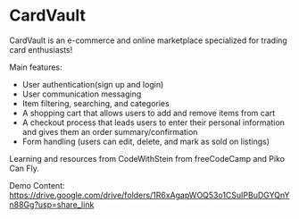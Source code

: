 # CardVault
CardVault is an e-commerce and online marketplace specialized for trading card enthusiasts!

Main features:
- User authentication(sign up and login)
- User communication messaging
- Item filtering, searching, and categories
- A shopping cart that allows users to add and remove items from cart
- A checkout process that leads users to enter their personal information and gives them an order summary/confirmation
- Form handling (users can edit, delete, and mark as sold on listings)

Learning and resources from CodeWithStein from freeCodeCamp and Piko Can Fly.

Demo Content: https://drive.google.com/drive/folders/1R6xAgapWOQ53o1CSuIPBuDGYQnYn88Gg?usp=share_link
